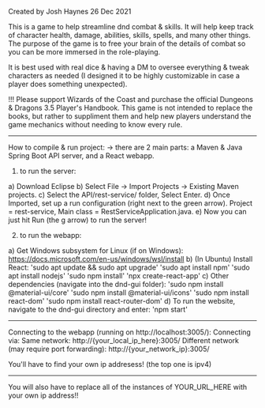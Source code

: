Created by Josh Haynes 26 Dec 2021

This is a game to help streamline dnd combat & skills. It will help keep track of character health, damage, abilities, skills, spells, and many other things. The purpose of the game is to free your brain of the details of combat so you can be more immersed in the role-playing.

It is best used with real dice & having a DM to oversee everything & tweak characters as needed (I designed it to be highly customizable in case a player does something unexpected).

!!! Please support Wizards of the Coast and purchase the official Dungeons & Dragons 3.5 Player's Handbook. This game is not intended to replace the books, but rather to suppliment them and help new players understand the game mechanics without needing to know every rule.

--------------------

How to compile & run project:
  -> there are 2 main parts: a Maven & Java Spring Boot API server, and a React webapp.

1) to run the server:

  a) Download Eclipse
  b) Select File -> Import Projects -> Existing Maven projects.
  c) Select the API/rest-service/ folder, Select Enter.
  d) Once Imported, set up a run configuration (right next to the green arrow). Project = rest-service, Main class = RestServiceApplication.java.
  e) Now you can just hit Run (the g arrow) to run the server!

2) to run the webapp:

  a) Get Windows subsystem for Linux (if on Windows): https://docs.microsoft.com/en-us/windows/wsl/install
  b) (In Ubuntu) Install React:
      'sudo apt update && sudo apt upgrade'
      'sudo apt install npm'
      'sudo apt install nodejs'
      'sudo npm install'
      'npx create-react-app'
  c) Other dependencies (navigate into the dnd-gui folder): 
      'sudo npm install @material-ui/core'
      'sudo npm install @material-ui/icons'
      'sudo npm install react-dom'
      'sudo npm install react-router-dom'
  d) To run the website, navigate to the dnd-gui directory and enter: 
      'npm start'

--------------------

Connecting to the webapp (running on http://localhost:3005/):
Connecting via:
  Same network: http://{your_local_ip_here}:3005/
  Different network (may require port forwarding): http://{your_network_ip}:3005/

You'll have to find your own ip addresess! (the top one is ipv4)


--------------------

You will also have to replace all of the instances of YOUR_URL_HERE with your own ip address!!
